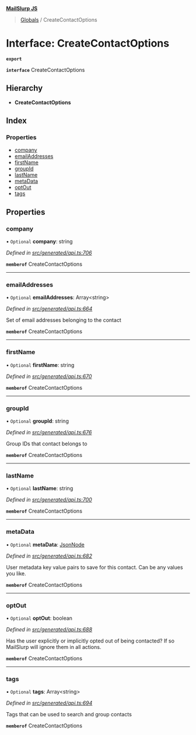 **[MailSlurp JS](../README.md)**

> [Globals](../README.md) / CreateContactOptions

# Interface: CreateContactOptions

**`export`** 

**`interface`** CreateContactOptions

## Hierarchy

* **CreateContactOptions**

## Index

### Properties

* [company](createcontactoptions.md#company)
* [emailAddresses](createcontactoptions.md#emailaddresses)
* [firstName](createcontactoptions.md#firstname)
* [groupId](createcontactoptions.md#groupid)
* [lastName](createcontactoptions.md#lastname)
* [metaData](createcontactoptions.md#metadata)
* [optOut](createcontactoptions.md#optout)
* [tags](createcontactoptions.md#tags)

## Properties

### company

• `Optional` **company**: string

*Defined in [src/generated/api.ts:706](https://github.com/mailslurp/mailslurp-client/blob/6b679b8/src/generated/api.ts#L706)*

**`memberof`** CreateContactOptions

___

### emailAddresses

• `Optional` **emailAddresses**: Array\<string>

*Defined in [src/generated/api.ts:664](https://github.com/mailslurp/mailslurp-client/blob/6b679b8/src/generated/api.ts#L664)*

Set of email addresses belonging to the contact

**`memberof`** CreateContactOptions

___

### firstName

• `Optional` **firstName**: string

*Defined in [src/generated/api.ts:670](https://github.com/mailslurp/mailslurp-client/blob/6b679b8/src/generated/api.ts#L670)*

**`memberof`** CreateContactOptions

___

### groupId

• `Optional` **groupId**: string

*Defined in [src/generated/api.ts:676](https://github.com/mailslurp/mailslurp-client/blob/6b679b8/src/generated/api.ts#L676)*

Group IDs that contact belongs to

**`memberof`** CreateContactOptions

___

### lastName

• `Optional` **lastName**: string

*Defined in [src/generated/api.ts:700](https://github.com/mailslurp/mailslurp-client/blob/6b679b8/src/generated/api.ts#L700)*

**`memberof`** CreateContactOptions

___

### metaData

• `Optional` **metaData**: [JsonNode](jsonnode.md)

*Defined in [src/generated/api.ts:682](https://github.com/mailslurp/mailslurp-client/blob/6b679b8/src/generated/api.ts#L682)*

User metadata key value pairs to save for this contact. Can be any values you like.

**`memberof`** CreateContactOptions

___

### optOut

• `Optional` **optOut**: boolean

*Defined in [src/generated/api.ts:688](https://github.com/mailslurp/mailslurp-client/blob/6b679b8/src/generated/api.ts#L688)*

Has the user explicitly or implicitly opted out of being contacted? If so MailSlurp will ignore them in all actions.

**`memberof`** CreateContactOptions

___

### tags

• `Optional` **tags**: Array\<string>

*Defined in [src/generated/api.ts:694](https://github.com/mailslurp/mailslurp-client/blob/6b679b8/src/generated/api.ts#L694)*

Tags that can be used to search and group contacts

**`memberof`** CreateContactOptions
